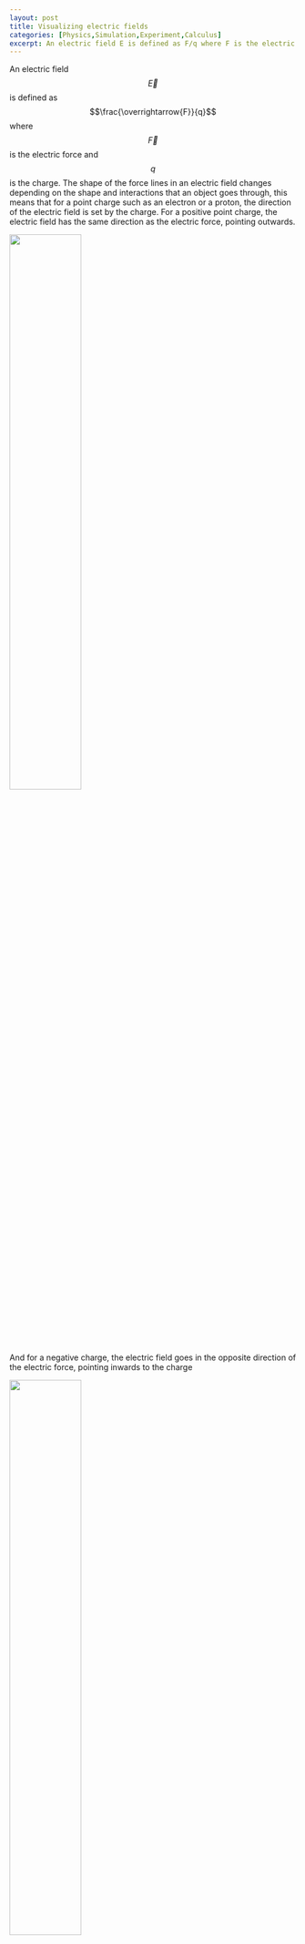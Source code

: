 ```yaml
---
layout: post
title: Visualizing electric fields
categories: [Physics,Simulation,Experiment,Calculus]
excerpt: An electric field E is defined as F/q where F is the electric force and q is the charge. The shape of the force lines in an electric field change depending on the shape and interactions that an object goes through, by this definition it means that for a point charge such as an electron or a proton, the direction of the electric field is defined by the charge
---
```


An electric field $$\overrightarrow{E}$$ is defined as $$\frac{\overrightarrow{F}}{q}$$ where $$\overrightarrow{F}$$ is the electric force and $$q$$ is the charge. The shape of the force lines in an electric field changes depending on the shape and interactions that an object goes through, this means that for a point charge such as an electron or a proton, the direction of the electric field is set by the charge. For a positive point charge, the electric field has the same direction as the electric force, pointing outwards.  

<img src="{{ site.baseurl }}/images/2022-05-25-visualizing-electric-fields/positivepoint.png" width="50%" height="50%">  

And for a negative charge, the electric field goes in the opposite direction of the electric force, pointing inwards to the charge  

<img src="{{ site.baseurl }}/images/2022-05-25-visualizing-electric-fields/negativepoint.png" width="50%" height="50%">  

The magnitude of these point charges is calculated by using Coulomb's law, which states that the electric force magnitude between two point charges is equal to:

$$ |\overrightarrow{F}|=k\frac{Qq}{r^{2}} $$  

where $$Q$$ is the first charge, $$q$$ the second charge, $$r$$ the distance between them, and $$k$$ is the Coulomb's constants that is equal to $$\frac{1}{4\pi \epsilon_0}=9\cdot10^{9}\frac{N\cdot m^{2}}{C^2}$$ where $$\epsilon_0$$ is the permittivity of space.  
Solving the electric field for a point charge by replacing $$\overrightarrow{F}$$ in $$|\overrightarrow{E}|$$ we get:

$$ |\overrightarrow{E}|=\frac{|\overrightarrow{F}|}{q}=\frac{kQq}{r^{2}}\cdot\frac{1}{q}=k\frac{Q}{r^2} $$ 

# Line charge
We can calculate the electric field of any shape by representing it as the continuous distribution of point charges across the surface of that shape even though the charge is quantized, the total number of charges on the surface can be so large that we could consider it to be continuous. For example, if we want to know what is the magnitude of an electric field of a line at some point in the space, we need to represent that line with charge $$q$$ as a group of almost infinite $$\lambda$$ point charges across its length.    

<img src="{{ site.baseurl }}/images/2022-05-25-visualizing-electric-fields/linecharge1.jpg" width="50%" height="50%">  

This $$\lambda$$ is the value of the charge density, how many $$C$$ are there per unit length $$\lambda=\frac{q}{L}$$, by this we can say the charge $$dl$$ of the segment is equal to $$\lambda dl$$, and then we can define the electric field magnitude $$dE$$ of the $$dQ$$ point charge as:

$$ dE=k\frac{\lambda dl}{r^{2}} $$

Where $$r$$ is the distance from that particular point charge. In order to obtain that full vector we make use of the superposition principle which states: "Every charge in space creates an electric field at point independent of the presence of other charges in that medium. The resultant electric field is a vector sum of the electric field due to individual charges." basically what we need to do here is add up every $$dQ$$'s electric field forming the following expression:

$$ E=k\int_{a}^{b}\frac{\lambda dl}{r^{2}} $$

Okay, we got the expression, but something is missing. Electric field changes according to the distance, so how do we add up almost infinite different distance dependent values? Well if we want to take a measure of the electric field from a point $$P$$  

<img src="{{ site.baseurl }}/images/2022-05-25-visualizing-electric-fields/linechargep.jpg" width="50%" height="50%">  

If we draw lines from the point $$P$$ towards some $$dL$$ charges and it forms an angle from the start and the end of the line charge  

<img src="{{ site.baseurl }}/images/2022-05-25-visualizing-electric-fields/linechargepline.jpg" width="50%" height="50%">  

But wait, what if we split it from the middle? This way a right triangle will form, and we will be able to use trig identities to form a new integral  

<img src="{{ site.baseurl }}/images/2022-05-25-visualizing-electric-fields/linechargetrig.jpg" width="50%" height="50%">  

Via trigonometric substitution we change $$dl$$ in terms of the angle $$d\theta$$ by first finding what's the value of $$l$$

$$ cos\space\theta=\frac{z}{r}\Rightarrow r=z\frac{1}{cos\space\theta}=z\space sec\space\theta\Rightarrow r^{2}=z^2sec^2\space\theta\\
tan\space\theta=\frac{l}{z}\Rightarrow l=z\space tan\space\theta $$

Derivating $$l$$ in terms of $$\theta$$ gives us:

$$ dl=z\space sec^{2}\space\theta\space d\theta $$

After doing the substitution for $$dl$$ and $$r$$ we get:

$$ \frac{dl}{r^{2}}=\frac{z\space sec^{2}\space\theta\space}{z^2sec^2\space\theta}d\theta = \frac{1}{z}d\theta $$

Going back to the integral we can form an expression that sweeps the whole line across the angle

$$ k\int_{-\theta}^{\theta} \frac{\lambda}{z}\space\cos\theta\space d\theta $$

By this aproach we can find the electric field at the $$z$$ axis of the symmetry point of any shape, even thought that is not the goal this time, it is important to know as a basis for the following.

# Simulating electric field lines

For the lab report of this class, we were asked to put a simulation of what kinds of electric field lines with different shapes of charges like line, point, and a ring would have, at the time no one on my team would know how to do that and luckily I found a page that did that and a teammate just did some photoshop magic to form the ring charge(https://static.bcheng.me/electric-fields/). Fortunately, the less-idiot-me of today finally understands how the superposition principle can be used for this problem (also the even lesser-idiot-me knows that just a drawing that shows for example the ring electric field would be like a point charge on the outside and a -point charge on the inside ).  
According to the sources I've read, we can represent an empty electric field space with vectors that point outwards from the origin, these vectors will suffer a transformation by adding all-electric fields surrounding it. For this simulation I'll be using GNU Octave, first I wrote the code to create that space:  
```m
clear; close all; clc;
%grid
N=30; %density
minX=-20;maxX=+20; %grid size
minY=-20;maxY=+20;
xl=linspace(minX,maxX,N); %evenly spaced N vectors per row
yl=linspace(minY,maxY,N);
global xS;
global yS;
global Ex;
global Ey;
[xS,yS]=meshgrid(xl,yl); %vector grid

u=xS;
v=yS;

h=quiver(xS,yS,u,v,'autoscalefactor',0.6);
```  
<img src="{{ site.baseurl }}/images/2022-05-25-visualizing-electric-fields/emptyfield.jpg">  

By using the dipole moment formula $$\overrightarrow{E}_{dipole}=k\frac{\overrightarrow{p}}{z^{3}}$$ we can compute an electric field by just adding up the electric fields of point charges, for this I just made a function that calculates the electric field at some point (x,y)  
```m
%electric field components
Ex=0;
Ey=0;

%q=charge x,y=position in the grid
function efield = place_charge(q,x,y)
  global xS;
  global yS;
  global Ex;
  global Ey;
  %constants
  eps0 = 8.854e-12;
  k = 1/(4*pi*eps0);
  %vector coordinates in the spaces where the point charge is placed
  Cx = xS-x;
  Cy = yS-y;
  C = sqrt(Cx.^2 + Cy.^2).^3;
  %electric field calculation
  Ex = Ex + k .* q .* Cx ./ C;
  Ey = Ey + k .* q .* Cy ./ C;
end
```
This is the result with some charges added to the grid (after changing u and v to the normalized components of Ex and Ey)  
<img src="{{ site.baseurl }}/images/2022-05-25-visualizing-electric-fields/randomfield.jpg"> 

## Shaped charges

Now that we know that $$\overrightarrow{E}_{final}$$ is just the sum of all point charge electric fields, for the simulation we can make new functions that keep adding point charges across the desired shape. This new function places point charges across a line from two points (I forgot to implement when y0=y1 lol).
```m
function linefi = place_line(q,x0,y0,x1,y1)
  %calculate the steps and the charge of each element
  lambda = q ./ sqrt( (x1-x0).^2 + (y1-y0).^2);
  step=abs(lambda);

  %slope
  dx=x1 - x0;
  dy=y1 - y0;
  m=dy ./ dx;
  b=y0 - m .* x0;

  if x1==x0
    %Do sweep across y axis only
    if(y0>y1)
    step*=-1;
  endif
  for i = y0:step:y1
    disp(i);
    place_charge(lambda,x0,i);
  end
  else
    %Do sweep across xy axis
    if(x0>x1)
      step*=-1;
    endif
    for i = x0:step:x1
      disp(i);
      place_charge(lambda,i,m.*i + b); %y = mx+b
    end
  end
end
```
This is what two parallel lines electric fields look like:  
<img src="{{ site.baseurl }}/images/2022-05-25-visualizing-electric-fields/linefield.jpg">  
Now, for the final shape we were asked how its electric field would look like, the ring. For this one I just need to place $$\frac{q}{2\pi r}$$ charges around a circle at $$r$$ distance from a point that will be our center ($$(x_0+r\space\cos\space\theta,y_0+r\space\sin\theta)$$ basically)  
```m
function ringfi = place_ring(q,x,y,r)
  lambda = q ./ (6.28318530717958647693.*r);
  lambda
  step=abs(lambda);
  for i=0:step:6.28318530717958647693
    disp(i);
    place_charge(lambda,x+r*cos(i),y+r*sin(i));
  endfor
end
```
This is what it looks like (also at this point I added a visual aid to the place_charge function)  
<img src="{{ site.baseurl }}/images/2022-05-25-visualizing-electric-fields/ringfield.jpg">  
Here is the full code for those who want to play with it
```m
clear; close all; clc;
%grid
N=20; %density
minX=-20;maxX=+20; %grid size
minY=-20;maxY=+20;
xl=linspace(minX,maxX,N); %evenly spaced N vectors per row
yl=linspace(minY,maxY,N);
global xS;
global yS;
global Ex;
global Ey;
[xS,yS]=meshgrid(xl,yl); %vector grid

%electric field components
Ex=0;
Ey=0;
%q=charge x,y=position in the grid
function efield = place_charge(q,x,y)
  global xS;
  global yS;
  global Ex;
  global Ey;
  %constants
  eps0 = 8.854e-12;
  k = 1/(4*pi*eps0);
  %vector coordinates in the spaces where the point charge is placed
  Cx = xS-x;
  Cy = yS-y;
  C = sqrt(Cx.^2 + Cy.^2).^3;
  %electric field calculation
  Ex = Ex + k .* q .* Cx ./ C;
  Ey = Ey + k .* q .* Cy ./ C;

  hold on;
  if(q<0)
  plot(x, y, 'b', 'MarkerSize', 80);
else
  plot(x, y, 'r', 'MarkerSize', 80);
  end

end

function linefi = place_line(q,x0,y0,x1,y1)
  lambda = q ./ sqrt( (x1-x0).^2 + (y1-y0).^2);
  step=abs(lambda);
  dx=x1 - x0;
  dy=y1 - y0;
  m=dy ./ dx;
  b=y0 - m .* x0;
  if x1==x0
    %Do sweep across y axis
    if(y0>y1)
    step*=-1;
  endif
  for i = y0:step:y1
    place_charge(lambda,x0,i);
  end
  else
    %Do sweep across x axis
    if(x0>x1)
      step*=-1;
    endif
    for i = x0:step:x1
      place_charge(lambda,i,m.*i + b); %y = mx+b
    end
  end
end

function ringfi = place_ring(q,x,y,r)
  lambda = q ./ (6.28318530717958647693.*r);
  lambda
  step=abs(lambda);
  for i=0:step:6.28318530717958647693
    disp(i);
    place_charge(lambda,x+r*cos(i),y+r*sin(i));
  endfor
end

place_ring(10,0,0,5);
place_line(-10,10,4,10,-4);
place_charge(-5,15,-10);
place_line(-10,1,17,-14,9);
place_charge(10,-11,-15);

%normalize transforms
E = sqrt(Ex.^2 + Ey.^2);
u = Ex./E;
v = Ey./E;

quiver(xS,yS,u,v,'autoscalefactor',0.6);
hold on
axis([-20 20 -20 20]);
axis equal
```  
<img src="{{ site.baseurl }}/images/2022-05-25-visualizing-electric-fields/randombs.jpg">  

## Visualizing the field in the real life
There is a experiment everyone can try to visualize the electric field of any shape without having to solve boring integrals or things like that, for this you will need:  

- A power supply of at least 12v
- Cooking oil
- Canary grass
- A tray
- Thick wires that you will shape however you want
- Thiner wires to connect the thicker ones to your power supply

In class we had a Wimshurst machine as our power supply because before doing this we were calculating the charge of two electrostatic charged pendulums (and testing if condoms are truly nonporous lol)  
<img src="{{ site.baseurl }}/images/2022-05-25-visualizing-electric-fields/xdd.jpg"> 

Put the oil on your tray, shape your wires, connect them to your power supply, sprinkle some canary grass and crank the voltage up  

<table>
<tbody>
      <tr>
				<td><video width="100%" height="100%" autoplay loop>
  <source src="{{ site.baseurl }}/images/2022-05-25-visualizing-electric-fields/dipole.webm" type="video/webm">
Your browser does not support the video tag.
</video>   </td>
				<td><video width="100%" height="100%" autoplay loop>
  <source src="{{ site.baseurl }}/images/2022-05-25-visualizing-electric-fields/samepole.webm" type="video/webm">
Your browser does not support the video tag.
</video>  </td>
			</tr>
</tbody>
</table>  

And that's it. They actually look like the simulations (with the difference that we didn't have to solve math for this one hehe). For the next post, I'll continue this topic with equipotential lines.

 

